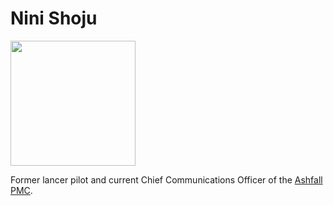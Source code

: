 # Nini Shoju
<img src="https://github.com/user-attachments/assets/1263a935-e08b-4af7-bca1-7487daf7c6f1" width=200>

Former lancer pilot and current Chief Communications Officer of the [Ashfall PMC](Factions/PMC/Ashfall.md).  

